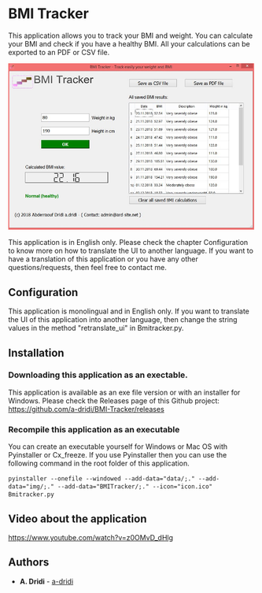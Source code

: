 # BMI Tracker

This application allows you to track your BMI and weight. You can calculate your BMI and check if you have a healthy BMI. All your calculations can be exported to an PDF or CSV file.

<img src="https://raw.githubusercontent.com/a-dridi/BMI-Tracker/master/img/screenshot1.JPG" alt="Screenshot of application BMI Tracker" width="500"/>

This application is in English only. Please check the chapter Configuration to know more on how to translate the UI to another language. If you want to have a translation of this application or you have any other questions/requests, then feel free to contact me. 


## Configuration

This application is monolingual and in English only. If you want to translate the UI of this application into another language, then change the string values in the method "retranslate_ui" in Bmitracker.py.


## Installation
### Downloading this application as an exectable.
This application is available as an exe file version or with an installer for Windows.
Please check the Releases page of this Github project: https://github.com/a-dridi/BMI-Tracker/releases

### Recompile this application as an executable
You can create an executable yourself for Windows or Mac OS with Pyinstaller or Cx_freeze. 
If you use Pyinstaller then you can use the following command in the root folder of this application.
```
pyinstaller --onefile --windowed --add-data="data/;." --add-data="img/;." --add-data="BMITracker/;." --icon="icon.ico" Bmitracker.py
```

## Video about the application
https://www.youtube.com/watch?v=z0OMvD_dHlg

## Authors

* **A. Dridi** - [a-dridi](https://github.com/a-dridi/)


